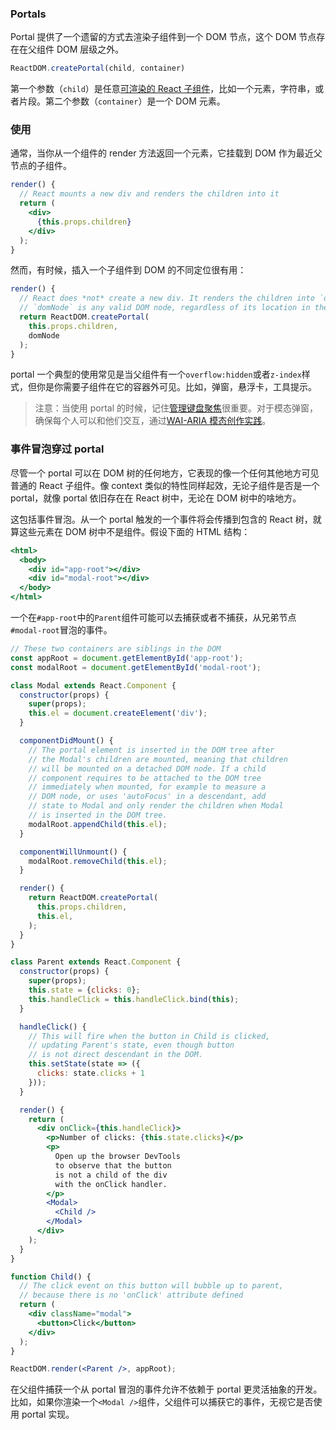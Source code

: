 ### Portals

Portal 提供了一个遗留的方式去渲染子组件到一个 DOM 节点，这个 DOM 节点存在在父组件 DOM 层级之外。
```jsx harmony
ReactDOM.createPortal(child, container)
```
第一个参数（`child`）是任意[可渲染的 React 子组件]()，比如一个元素，字符串，或者片段。第二个参数（`container`）是一个 DOM 元素。


### 使用
通常，当你从一个组件的 render 方法返回一个元素，它挂载到 DOM 作为最近父节点的子组件。
```jsx harmony
render() {
  // React mounts a new div and renders the children into it
  return (
    <div>
      {this.props.children}
    </div>
  );
}
```
然而，有时候，插入一个子组件到 DOM 的不同定位很有用：
```jsx harmony
render() {
  // React does *not* create a new div. It renders the children into `domNode`.
  // `domNode` is any valid DOM node, regardless of its location in the DOM.
  return ReactDOM.createPortal(
    this.props.children,
    domNode
  );
}

```
portal 一个典型的使用常见是当父组件有一个`overflow:hidden`或者`z-index`样式，但你是你需要子组件在它的容器外可见。比如，弹窗，悬浮卡，工具提示。

> 注意：当使用 portal 的时候，记住[管理键盘聚焦]()很重要。对于模态弹窗，确保每个人可以和他们交互，通过[WAI-ARIA 模态创作实践]()。

### 事件冒泡穿过 portal
尽管一个 portal 可以在 DOM 树的任何地方，它表现的像一个任何其他地方可见普通的 React 子组件。像 context 类似的特性同样起效，无论子组件是否是一个 portal，就像 portal 依旧存在在 React 树中，无论在 DOM 树中的啥地方。

这包括事件冒泡。从一个 portal 触发的一个事件将会传播到包含的 React 树，就算这些元素在 DOM 树中不是组件。假设下面的 HTML 结构：
```jsx harmony
<html>
  <body>
    <div id="app-root"></div>
    <div id="modal-root"></div>
  </body>
</html>
```

一个在`#app-root`中的`Parent`组件可能可以去捕获或者不捕获，从兄弟节点`#modal-root`冒泡的事件。
```jsx harmony
// These two containers are siblings in the DOM
const appRoot = document.getElementById('app-root');
const modalRoot = document.getElementById('modal-root');

class Modal extends React.Component {
  constructor(props) {
    super(props);
    this.el = document.createElement('div');
  }

  componentDidMount() {
    // The portal element is inserted in the DOM tree after
    // the Modal's children are mounted, meaning that children
    // will be mounted on a detached DOM node. If a child
    // component requires to be attached to the DOM tree
    // immediately when mounted, for example to measure a
    // DOM node, or uses 'autoFocus' in a descendant, add
    // state to Modal and only render the children when Modal
    // is inserted in the DOM tree.
    modalRoot.appendChild(this.el);
  }

  componentWillUnmount() {
    modalRoot.removeChild(this.el);
  }

  render() {
    return ReactDOM.createPortal(
      this.props.children,
      this.el,
    );
  }
}

class Parent extends React.Component {
  constructor(props) {
    super(props);
    this.state = {clicks: 0};
    this.handleClick = this.handleClick.bind(this);
  }

  handleClick() {
    // This will fire when the button in Child is clicked,
    // updating Parent's state, even though button
    // is not direct descendant in the DOM.
    this.setState(state => ({
      clicks: state.clicks + 1
    }));
  }

  render() {
    return (
      <div onClick={this.handleClick}>
        <p>Number of clicks: {this.state.clicks}</p>
        <p>
          Open up the browser DevTools
          to observe that the button
          is not a child of the div
          with the onClick handler.
        </p>
        <Modal>
          <Child />
        </Modal>
      </div>
    );
  }
}

function Child() {
  // The click event on this button will bubble up to parent,
  // because there is no 'onClick' attribute defined
  return (
    <div className="modal">
      <button>Click</button>
    </div>
  );
}

ReactDOM.render(<Parent />, appRoot);
```
在父组件捕获一个从 portal 冒泡的事件允许不依赖于 portal 更灵活抽象的开发。比如，如果你渲染一个`<Modal />`组件，父组件可以捕获它的事件，无视它是否使用 portal 实现。
